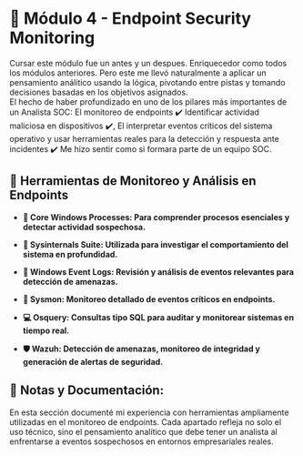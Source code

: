 # 🔐 Módulo 4 - Endpoint Security Monitoring

Cursar este módulo fue un antes y un despues. Enriquecedor como todos los módulos anteriores. Pero este me llevó naturalmente a aplicar un pensamiento análitico usando la lógica, 
pivotando entre pistas y tomando decisiones basadas en los objetivos asignados.  
El hecho de haber profundizado en uno de los pilares más importantes de un Analista SOC: El monitoreo de endpoints ✔️ Identificar actividad maliciosa en dispositivos ✔️, El interpretar eventos críticos del sistema operativo y usar herramientas reales para la detección y respuesta ante incidentes ✔️ Me hizo sentir como si formara parte de un equipo SOC. 

## 🧰 Herramientas de Monitoreo y Análisis en Endpoints

- **🔎 Core Windows Processes: Para comprender procesos esenciales y detectar actividad sospechosa.**

- **📁 Sysinternals Suite: Utilizada para investigar el comportamiento del sistema en profundidad.**

- **📑 Windows Event Logs: Revisión y análisis de eventos relevantes para detección de amenazas.**

- **📸 Sysmon: Monitoreo detallado de eventos críticos en endpoints.**

- **💻 Osquery: Consultas tipo SQL para auditar y monitorear sistemas en tiempo real.**

- **🛡️ Wazuh: Detección de amenazas, monitoreo de integridad y generación de alertas de seguridad.**


## 📂 Notas y Documentación:
En esta sección documenté mi experiencia con herramientas ampliamente utilizadas en el monitoreo de endpoints. Cada apartado refleja no solo el uso técnico, sino el pensamiento analítico que debe tener un analista al enfrentarse a eventos sospechosos en entornos empresariales reales.
